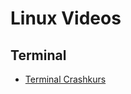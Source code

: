 # Linux Videos

## Terminal
+ [Terminal Crashkurs](https://youtu.be/4GtvRJZC36w?si=AgJ1vrvG1dpsL4-f)
